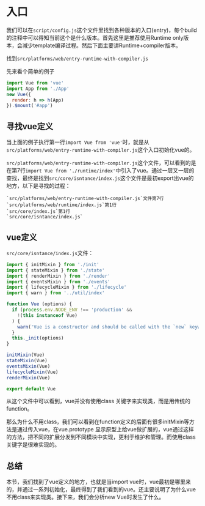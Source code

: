 # 入口

我们可以在`script/config.js`这个文件里找到各种版本的入口(entry)，每个build的注释中可以得知当前这个是什么版本。首先这里是推荐使用Runtime only版本，会减少template编译过程。然后下面主要讲Runtime+compiler版本。

找到`src/platforms/web/entry-runtime-with-compiler.js`

先来看个简单的例子

```javascript
import Vue from 'vue'
import App from './App'
new Vue({
  render: h => h(App)
}).$mount('#app')
```

## 寻找vue定义

当上面的例子执行第一行`import Vue from 'vue'`时，就是从`src/platforms/web/entry-runtime-with-compiler.js`这个入口初始化vue的。

`src/platforms/web/entry-runtime-with-compiler.js`这个文件，可以看到的是在第7行`import Vue from './runtime/index'`中引入了vue。通过一层又一层的查找，最终是找到`src/core/isntance/index.js`这个文件是最初export出vue的地方，以下是寻找的过程：

```
`src/platforms/web/entry-runtime-with-compiler.js`文件第7行
`src/platforms/web/runtime/index.js`第1行
`src/core/index.js`第1行
`src/core/isntance/index.js`
```

## vue定义

`src/core/isntance/index.js`文件：

```javascript
import { initMixin } from './init'
import { stateMixin } from './state'
import { renderMixin } from './render'
import { eventsMixin } from './events'
import { lifecycleMixin } from './lifecycle'
import { warn } from '../util/index'

function Vue (options) {
  if (process.env.NODE_ENV !== 'production' &&
    !(this instanceof Vue)
  ) {
    warn('Vue is a constructor and should be called with the `new` keyword')
  }
  this._init(options)
}

initMixin(Vue)
stateMixin(Vue)
eventsMixin(Vue)
lifecycleMixin(Vue)
renderMixin(Vue)

export default Vue
```

从这个文件中可以看到，vue并没有使用class 关键字来实现类，而是用传统的function。

那么为什么不用class，我们可以看到在function定义的后面有很多initMixin等方法是通过传入vue，在vue.prototype 显示原型上给vue做扩展的，vue通过这样的方法，把不同的扩展分发到不同模块中实现，更利于维护和管理。而使用class关键字是很难实现的。

## 总结

本节，我们找到了vue定义的地方，也就是当import vue时，vue最初是哪里来的，并通过一系列初始化，最终得到了我们看到的vue。还主要说明了为什么vue不用class来实现类。接下来，我们会分析new Vue时发生了什么。

